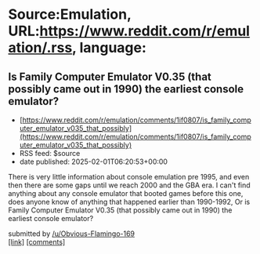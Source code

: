 # Source:Emulation, URL:https://www.reddit.com/r/emulation/.rss, language:

## Is Family Computer Emulator V0.35 (that possibly came out in 1990) the earliest console emulator?
 - [https://www.reddit.com/r/emulation/comments/1if0807/is_family_computer_emulator_v035_that_possibly](https://www.reddit.com/r/emulation/comments/1if0807/is_family_computer_emulator_v035_that_possibly)
 - RSS feed: $source
 - date published: 2025-02-01T06:20:53+00:00

<!-- SC_OFF --><div class="md"><p>There is very little information about console emulation pre 1995, and even then there are some gaps until we reach 2000 and the GBA era. I can&#39;t find anything about any console emulator that booted games before this one, does anyone know of anything that happened earlier than 1990-1992, Or is Family Computer Emulator V0.35 (that possibly came out in 1990) the earliest console emulator?</p> </div><!-- SC_ON --> &#32; submitted by &#32; <a href="https://www.reddit.com/user/Obvious-Flamingo-169"> /u/Obvious-Flamingo-169 </a> <br/> <span><a href="https://www.reddit.com/r/emulation/comments/1if0807/is_family_computer_emulator_v035_that_possibly/">[link]</a></span> &#32; <span><a href="https://www.reddit.com/r/emulation/comments/1if0807/is_family_computer_emulator_v035_that_possibly/">[comments]</a></span>

